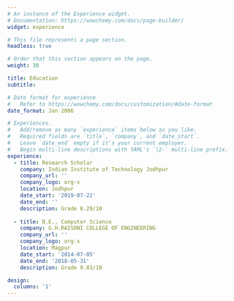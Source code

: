 ```yaml
---
# An instance of the Experience widget.
# Documentation: https://wowchemy.com/docs/page-builder/
widget: experience

# This file represents a page section.
headless: true

# Order that this section appears on the page.
weight: 30

title: Education
subtitle:

# Date format for experience
#   Refer to https://wowchemy.com/docs/customization/#date-format
date_format: Jan 2006

# Experiences.
#   Add/remove as many `experience` items below as you like.
#   Required fields are `title`, `company`, and `date_start`.
#   Leave `date_end` empty if it's your current employer.
#   Begin multi-line descriptions with YAML's `|2-` multi-line prefix.
experience:
  - title: Research Scholar
    company: Indian Institute of Technology Jodhpur
    company_url: ''
    company_logo: org-x
    location: Jodhpur
    date_start: '2019-07-22'
    date_end: ''
    description: Grade 8.29/10
    
  - title: B.E., Computer Science
    company: G.H.RAISONI COLLEGE OF ENGINEERING
    company_url: ''
    company_logo: org-x
    location: Magpur
    date_start: '2014-07-05'
    date_end: '2018-05-31'
    description: Grade 9.83/10

design:
  columns: '1'
---
```


